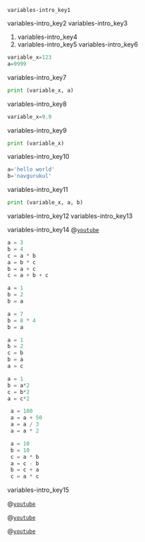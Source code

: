 ```ngMeta
variables-intro_key1
```

variables-intro_key2
variables-intro_key3


1. variables-intro_key4
2. variables-intro_key5
variables-intro_key6


```python
variable_x=123
a=9999
```
variables-intro_key7


```python
print (variable_x, a)
```
variables-intro_key8


```python
variable_x=9.9
```
variables-intro_key9


```python
print (variable_x)
```
variables-intro_key10


```python
a='hello world'
b='navgurukul'
```
variables-intro_key11


```python
print (variable_x, a, b)
```
variables-intro_key12
variables-intro_key13


variables-intro_key14
@[`youtube`](https://www.`youtube`.com/watch?v=9PnmC9NAvzU)


```python
a = 3
b = 4
c = a * b
a = b * c
b = a + c
c = a + b + c
```
```python
a = 1
b = 2
b = a
```
```python
a = 7
b = 8 * 4
b = a
```
```python
a = 1
b = 2
c = b
b = a 
a = c
```
```python
a = 1
b = a*2
c = b*2
a = c*2
```
```python
 a = 100
 a = a + 50
 a = a / 3
 a = a * 2
```
```python
 a = 10
 b = 10
 c = a * b
 a = c - b
 b = c + a
 c = a * c
```
variables-intro_key15


@[`youtube`](https://www.`youtube`.com/watch?v=fny5w_YKSc8)

@[`youtube`](https://www.`youtube`.com/watch?v=RsmMloOHrRQ)

@[`youtube`](https://www.`youtube`.com/watch?v=pyFetzD0b38)